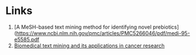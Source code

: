 # Links 

1. [A MeSH-based text mining method for identifying novel prebiotics](https://www.ncbi.nlm.nih.gov/pmc/articles/PMC5266046/pdf/medi-95-e5585.pdf
2. [Biomedical text mining and its applications in cancer research](https://www.ncbi.nlm.nih.gov/pubmed/23159498)
